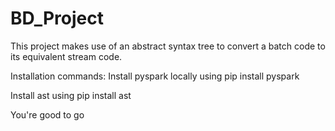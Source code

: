 # BD_Project
This project makes use of an abstract syntax tree to convert a batch code to its equivalent stream code.

Installation commands:
Install pyspark locally using
pip install pyspark

Install ast using
pip install ast

You're good to go
